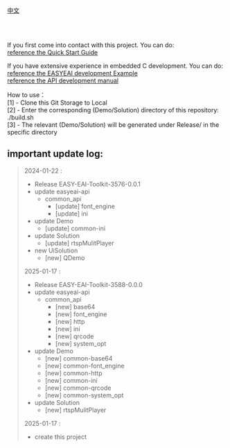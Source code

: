 <br/>
<br/>


[中文](README.md)

<br />
<br />

If you first come into contact with this project. You can do:  
[reference the Quick Start Guide](https://www.easy-eai.com/document_details/25/880)

If you have extensive experience in embedded C development. You can do:  
[reference the EASYEAI development Example](https://www.easy-eai.com/document_details/25/938)  
[reference the API development manual](https://www.easy-eai.com/document_details/25/917)


How to use：  
[1] - Clone this Git Storage to Local   
[2] - Enter the corresponding (Demo/Solution) directory of this repository: ./build.sh   
[3] - The relevant (Demo/Solution) will be generated under Release/ in the specific directory



important update log:
---
> 2024-01-22 :
> * Release EASY-EAI-Toolkit-3576-0.0.1
> * update easyeai-api
>     * common_api
>         * [update] font_engine
>         * [update] ini
> * update Demo
>     * [update] common-ini
> * update Solution
>     * [update] rtspMulitPlayer
> * new UiSolution
>     * [new] QDemo
>
> 2025-01-17 :
> * Release EASY-EAI-Toolkit-3588-0.0.0
> * update easyeai-api
>     * common_api
>         * [new] base64
>         * [new] font_engine
>         * [new] http
>         * [new] ini
>         * [new] qrcode
>         * [new] system_opt
> * update Demo
>     * [new] common-base64
>     * [new] common-font_engine
>     * [new] common-http
>     * [new] common-ini
>     * [new] common-qrcode
>     * [new] common-system_opt
> * update Solution
>     * [new] rtspMulitPlayer
>
> 2025-01-17 : 
> * create this project
